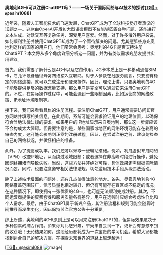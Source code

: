 **奥地利4G卡可以注册ChatGPT吗？——一场关于国际网络与AI技术的探讨[[TG💪+ @esim1088](https://t.me/s/esim1088)]**

近年来，随着人工智能技术的飞速发展，ChatGPT成为了全球科技爱好者热议的话题之一。这款由OpenAI开发的大型语言模型不仅能够回答各种问题，还能进行文本生成、对话交互等复杂任务，深受用户喜爱。然而，对于许多海外用户来说，如何顺利注册并使用ChatGPT却成为了一个亟待解决的问题。尤其是那些身处奥地利这样的国家的用户们，他们常常会思考：奥地利的4G卡是否支持注册ChatGPT？本文将从多个角度详细分析这一问题，并为有类似需求的朋友提供实用建议。

首先，我们需要了解什么是4G卡以及它的作用。4G卡本质上是一种移动通信SIM卡，它允许设备通过蜂窝网络接入互联网。对于大多数在线服务而言，只要拥有稳定的网络连接，就可以完成注册和登录操作。因此，理论上讲，只要奥地利的4G卡能够提供足够的数据流量支持，那么用户是完全可以通过它来注册ChatGPT的。不过，在实际操作过程中，可能会遇到一些限制因素，比如运营商的网络政策、IP地址地域限制等。

接下来，我们来看看具体的注册流程。要注册ChatGPT，用户通常需要访问其官方网站并填写相关信息。在此期间，系统可能会要求验证用户的地理位置，以确保符合当地法律法规的要求。如果用户的IP地址显示来自奥地利，那么这一步骤应该不会构成太大障碍。但需要注意的是，某些国家或地区的网络环境可能存在较高的审查力度，这可能会影响到正常的注册过程。因此，在尝试注册之前，建议先检查自己的网络状况，并做好相应的准备。

此外，为了提高成功率，我们还可以采取一些辅助措施。例如，利用虚拟专用网络（VPN）改变IP地址，从而绕过地域限制；或者选择在非高峰时段进行操作，避免因网络拥堵而导致失败。当然，这些方法并非绝对可靠，具体效果还需根据实际情况而定。同时，也要注意遵守相关法律法规，切勿滥用技术手段从事违法活动。

除了上述技术层面的问题外，还有几点值得注意的地方。首先，尽管奥地利的4G网络覆盖范围较广，信号质量也相对较好，但仍有可能存在盲区或不稳定的情况。在这种情况下，即使拥有一张优质的4G卡，也可能无法顺利完成注册。其次，不同运营商提供的资费套餐和服务质量各有差异，用户在选购时应综合考虑性价比和个人需求。最后，由于ChatGPT属于新兴产品，其注册流程和规则可能会随着时间推移而发生变化，因此保持关注官方公告十分重要。

综上所述，奥地利的4G卡原则上是可以用来注册ChatGPT的，但实际效果取决于多种因素的综合作用。如果你对此感兴趣，不妨亲自尝试一下，或许会有意想不到的收获哦！无论结果如何，这段经历都将成为一次宝贵的学习机会。希望大家都能找到适合自己的解决方案，在探索未知世界的道路上越走越远！

[[TG💪+ @esim1088](https://t.me/s/esim1088) ![Image](https://i.postimg.cc/4NQfJmqS/Snipaste-2025-05-13-00-14-12.png)]